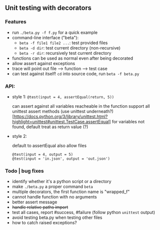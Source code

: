 ## Unit testing with decorators

### Features

* run `./beta.py -f f.py` for a quick example
* command-line interface ("beta"): 
    * `beta -f file1 file2 ...`: test provided files
    * `beta -d dir`: test current directory (non-recursive)
    * `beta -r dir`: recursively test current directory
* functions can be used as normal even after being decorated
* allow assert against exceptions
* trace will point out file --> function --> test case
* can test against itself! `cd` into source code, run `beta -f beta.py`

### API:

* style 1: `@test(input = 4, assertEqual(return, 5))`

    can assert against all variables reacheable in the function
    support all unittest assert methods (use unittest underneath?)
       [https://docs.python.org/3/library/unittest.html?highlight=unittest#unittest.TestCase.assertEqual]
    for variables not found, default treat as return value (?)

* style 2:

    default to assertEqual
    also allow files

    ```
    @test(input = 4, output = 5) 
    @test(input = 'in.json', output = 'out.json')
    ```


### Todo | bug fixes

* identify whether it's a python script or a directory
* make `./beta.py` a proper command `beta`
* multiple decorators, the first function name is "wrapped_f"
* cannot handle function with no arguments
* better assert message
* ~~handle relative paths import~~
* test all cases, report #success, #failure (follow python `unittest` output)
* avoid testing beta.py when testing other files
* how to catch raised exceptions? 
